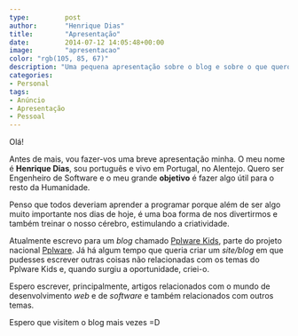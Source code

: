 ```yaml
---
type:         post
author:       "Henrique Dias"
title:        "Apresentação"
date:         2014-07-12 14:05:48+00:00
image:        "apresentacao"
color: "rgb(105, 85, 67)"
description: "Uma pequena apresentação sobre o blog e sobre o que quero fazer com ele. Quem sou eu? Que escreverei neste blog? Saberás tudo ao ler!"
categories:
- Personal
tags:
- Anúncio
- Apresentação
- Pessoal
---
```


Olá!

Antes de mais, vou fazer-vos uma breve apresentação minha. O meu nome é **Henrique Dias**, sou português e vivo em Portugal, no Alentejo. Quero ser Engenheiro de Software e o meu grande **objetivo** é fazer algo útil para o resto da Humanidade.

Penso que todos deveriam aprender a programar porque além de ser algo muito importante nos dias de hoje, é uma boa forma de nos divertirmos e também treinar o nosso cérebro, estimulando a criatividade.

Atualmente escrevo para um *blog* chamado [Pplware Kids](http://kids.pplware.com), parte do projeto nacional [Pplware](http://pplware.com). Já há algum tempo que queria criar um *site/blog* em que pudesses escrever outras coisas não relacionadas com os temas do Pplware Kids e, quando surgiu a oportunidade, criei-o.

Espero escrever, principalmente, artigos relacionados com o mundo de desenvolvimento *web* e de *software* e também relacionados com outros temas.

Espero que visitem o blog mais vezes =D
